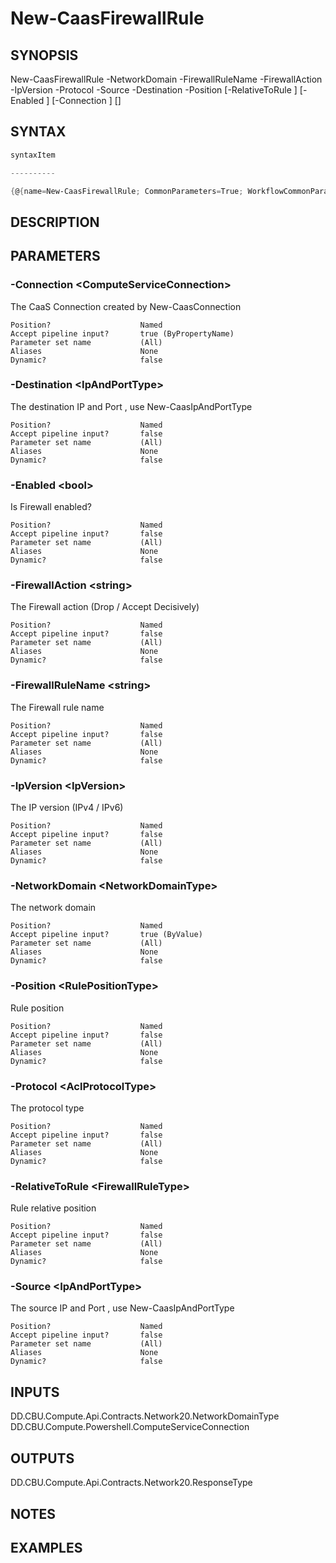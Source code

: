 ﻿New-CaasFirewallRule
===================

## SYNOPSIS

New-CaasFirewallRule -NetworkDomain <NetworkDomainType> -FirewallRuleName <string> -FirewallAction <string> -IpVersion <IpVersion> -Protocol <AclProtocolType> -Source <IpAndPortType> -Destination <IpAndPortType> -Position <RulePositionType> [-RelativeToRule <FirewallRuleType>] [-Enabled <bool>] [-Connection <ComputeServiceConnection>] [<CommonParameters>]


## SYNTAX
```powershell
syntaxItem                                                                                                      

----------                                                                                                      

{@{name=New-CaasFirewallRule; CommonParameters=True; WorkflowCommonParameters=False; parameter=System.Object[]}}
```

## DESCRIPTION


## PARAMETERS
### -Connection &lt;ComputeServiceConnection&gt;
The CaaS Connection created by New-CaasConnection
```
Position?                    Named
Accept pipeline input?       true (ByPropertyName)
Parameter set name           (All)
Aliases                      None
Dynamic?                     false
```
 
### -Destination &lt;IpAndPortType&gt;
The destination IP and Port , use New-CaasIpAndPortType
```
Position?                    Named
Accept pipeline input?       false
Parameter set name           (All)
Aliases                      None
Dynamic?                     false
```
 
### -Enabled &lt;bool&gt;
Is Firewall enabled?
```
Position?                    Named
Accept pipeline input?       false
Parameter set name           (All)
Aliases                      None
Dynamic?                     false
```
 
### -FirewallAction &lt;string&gt;
The Firewall action (Drop / Accept Decisively)
```
Position?                    Named
Accept pipeline input?       false
Parameter set name           (All)
Aliases                      None
Dynamic?                     false
```
 
### -FirewallRuleName &lt;string&gt;
The Firewall rule name
```
Position?                    Named
Accept pipeline input?       false
Parameter set name           (All)
Aliases                      None
Dynamic?                     false
```
 
### -IpVersion &lt;IpVersion&gt;
The IP version (IPv4 / IPv6)
```
Position?                    Named
Accept pipeline input?       false
Parameter set name           (All)
Aliases                      None
Dynamic?                     false
```
 
### -NetworkDomain &lt;NetworkDomainType&gt;
The network domain
```
Position?                    Named
Accept pipeline input?       true (ByValue)
Parameter set name           (All)
Aliases                      None
Dynamic?                     false
```
 
### -Position &lt;RulePositionType&gt;
Rule position
```
Position?                    Named
Accept pipeline input?       false
Parameter set name           (All)
Aliases                      None
Dynamic?                     false
```
 
### -Protocol &lt;AclProtocolType&gt;
The protocol type
```
Position?                    Named
Accept pipeline input?       false
Parameter set name           (All)
Aliases                      None
Dynamic?                     false
```
 
### -RelativeToRule &lt;FirewallRuleType&gt;
Rule relative position
```
Position?                    Named
Accept pipeline input?       false
Parameter set name           (All)
Aliases                      None
Dynamic?                     false
```
 
### -Source &lt;IpAndPortType&gt;
The source IP and Port , use New-CaasIpAndPortType
```
Position?                    Named
Accept pipeline input?       false
Parameter set name           (All)
Aliases                      None
Dynamic?                     false
```

## INPUTS
DD.CBU.Compute.Api.Contracts.Network20.NetworkDomainType
DD.CBU.Compute.Powershell.ComputeServiceConnection


## OUTPUTS
DD.CBU.Compute.Api.Contracts.Network20.ResponseType


## NOTES


## EXAMPLES
